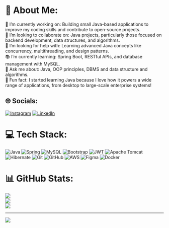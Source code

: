 # 💫 About Me:
🚀 I’m currently working on: Building small Java-based applications to improve my coding skills and contribute to open-source projects.<br>🤝 I’m looking to collaborate on: Java projects, particularly those focused on backend development, data structures, and algorithms.<br>🙌 I’m looking for help with: Learning advanced Java concepts like concurrency, multithreading, and design patterns.<br>📚 I’m currently learning: Spring Boot, RESTful APIs, and database management with MySQL.<br>💬 Ask me about: Java, OOP principles, DBMS  and data structure and algorithms.<br>🎉 Fun fact: I started learning Java because I love how it powers a wide range of applications, from desktop to large-scale enterprise systems!


## 🌐 Socials:
[![Instagram](https://img.shields.io/badge/Instagram-%23E4405F.svg?logo=Instagram&logoColor=white)](https://instagram.com/https://www.instagram.com/kartik_patel.07/?hl=en) [![LinkedIn](https://img.shields.io/badge/LinkedIn-%230077B5.svg?logo=linkedin&logoColor=white)](https://linkedin.com/in/https://www.linkedin.com/in/vaghasiya-kartik-a3215a26a/) 

# 💻 Tech Stack:
![Java](https://img.shields.io/badge/java-%23ED8B00.svg?style=for-the-badge&logo=openjdk&logoColor=white) ![Spring](https://img.shields.io/badge/spring-%236DB33F.svg?style=for-the-badge&logo=spring&logoColor=white) ![MySQL](https://img.shields.io/badge/mysql-4479A1.svg?style=for-the-badge&logo=mysql&logoColor=white) ![Bootstrap](https://img.shields.io/badge/bootstrap-%238511FA.svg?style=for-the-badge&logo=bootstrap&logoColor=white) ![JWT](https://img.shields.io/badge/JWT-black?style=for-the-badge&logo=JSON%20web%20tokens) ![Apache Tomcat](https://img.shields.io/badge/apache%20tomcat-%23F8DC75.svg?style=for-the-badge&logo=apache-tomcat&logoColor=black) ![Hibernate](https://img.shields.io/badge/Hibernate-59666C?style=for-the-badge&logo=Hibernate&logoColor=white) ![Git](https://img.shields.io/badge/git-%23F05033.svg?style=for-the-badge&logo=git&logoColor=white) ![GitHub](https://img.shields.io/badge/github-%23121011.svg?style=for-the-badge&logo=github&logoColor=white) ![AWS](https://img.shields.io/badge/AWS-%23FF9900.svg?style=for-the-badge&logo=amazon-aws&logoColor=white) ![Figma](https://img.shields.io/badge/figma-%23F24E1E.svg?style=for-the-badge&logo=figma&logoColor=white) ![Docker](https://img.shields.io/badge/docker-%230db7ed.svg?style=for-the-badge&logo=docker&logoColor=white)
# 📊 GitHub Stats:
![](https://github-readme-stats.vercel.app/api?username=kartik000007&theme=dark&hide_border=false&include_all_commits=false&count_private=false)<br/>
![](https://github-readme-streak-stats.herokuapp.com/?user=kartik000007&theme=dark&hide_border=false)<br/>
![](https://github-readme-stats.vercel.app/api/top-langs/?username=kartik000007&theme=dark&hide_border=false&include_all_commits=false&count_private=false&layout=compact)

---
[![](https://visitcount.itsvg.in/api?id=kartik000007&icon=0&color=0)](https://visitcount.itsvg.in)

<!-- Proudly created with GPRM ( https://gprm.itsvg.in ) -->
